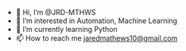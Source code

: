 - 👋 Hi, I’m @JRD-MTHWS
- 👀 I’m interested in Automation, Machine Learning
- 🌱 I’m currently learning Python
- 📫 How to reach me jaredmathews10@gmail.com
